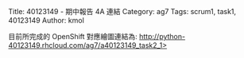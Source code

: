 Title: 40123149 -  期中報告 4A 連結
Category: ag7
Tags: scrum1, task1, 40123149
Author: kmol

 
 
 

目前所完成的 OpenShift 對應繪圖連結為: <a href="http://python-40123149.rhcloud.com/ag7/a40123149_task2_1">http://python-40123149.rhcloud.com/ag7/a40123149_task2_1>

